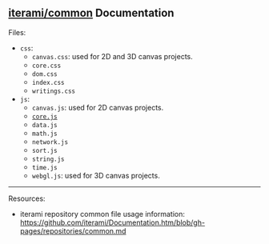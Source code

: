 [iterami/common](https://github.com/iterami/common) Documentation
-----------------------------------------------------------------

Files:
* `css`:
  * `canvas.css`: used for 2D and 3D canvas projects.
  * `core.css`
  * `dom.css`
  * `index.css`
  * `writings.css`
* `js`:
  * `canvas.js`: used for 2D canvas projects.
  * [`core.js`](https://github.com/iterami/Documentation.htm/blob/gh-pages/common/files/corejs.md)
  * `data.js`
  * `math.js`
  * `network.js`
  * `sort.js`
  * `string.js`
  * `time.js`
  * `webgl.js`: used for 3D canvas projects.

---

Resources:
* iterami repository common file usage information: https://github.com/iterami/Documentation.htm/blob/gh-pages/repositories/common.md

